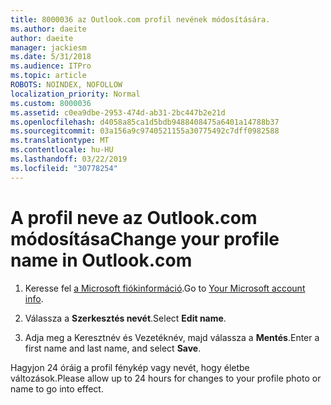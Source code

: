 ```yaml
---
title: 8000036 az Outlook.com profil nevének módosítására.
ms.author: daeite
author: daeite
manager: jackiesm
ms.date: 5/31/2018
ms.audience: ITPro
ms.topic: article
ROBOTS: NOINDEX, NOFOLLOW
localization_priority: Normal
ms.custom: 8000036
ms.assetid: c0ea9dbe-2953-474d-ab31-2bc447b2e21d
ms.openlocfilehash: d4058a85ca1d5bdb9488408475a6401a14788b37
ms.sourcegitcommit: 03a156a9c9740521155a30775492c7dff0982588
ms.translationtype: MT
ms.contentlocale: hu-HU
ms.lasthandoff: 03/22/2019
ms.locfileid: "30778254"
---
```

# <a name="change-your-profile-name-in-outlookcom"></a><span data-ttu-id="2a7c4-102">A profil neve az Outlook.com módosítása</span><span class="sxs-lookup"><span data-stu-id="2a7c4-102">Change your profile name in Outlook.com</span></span>

1. <span data-ttu-id="2a7c4-103">Keresse fel [a Microsoft fiókinformáció](https://go.microsoft.com/fwlink/p/?linkid=860841).</span><span class="sxs-lookup"><span data-stu-id="2a7c4-103">Go to [Your Microsoft account info](https://go.microsoft.com/fwlink/p/?linkid=860841).</span></span>
    
2. <span data-ttu-id="2a7c4-104">Válassza a **Szerkesztés nevét**.</span><span class="sxs-lookup"><span data-stu-id="2a7c4-104">Select **Edit name**.</span></span> 
    
3. <span data-ttu-id="2a7c4-105">Adja meg a Keresztnév és Vezetéknév, majd válassza a **Mentés**.</span><span class="sxs-lookup"><span data-stu-id="2a7c4-105">Enter a first name and last name, and select **Save**.</span></span> 
    
<span data-ttu-id="2a7c4-106">Hagyjon 24 óráig a profil fénykép vagy nevét, hogy életbe változások.</span><span class="sxs-lookup"><span data-stu-id="2a7c4-106">Please allow up to 24 hours for changes to your profile photo or name to go into effect.</span></span>
  

